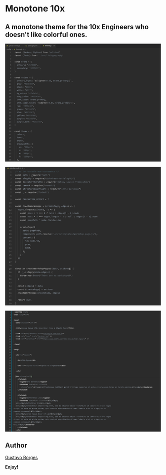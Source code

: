 # Monotone 10x
## A monotone theme for the 10x Engineers who doesn't like colorful ones.

![JS](images/js-sample.png)

![JS](images/js-sample2.png)

![HTML](images/html-sample.png)

## Author

[Gustavo Borges](https://twitter.com/gustavomtborges) 

**Enjoy!**
